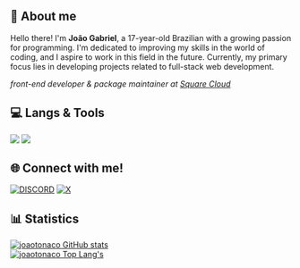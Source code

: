 ## 👋 About me
Hello there! I'm **João Gabriel**, a 17-year-old Brazilian with a growing passion for programming. I'm dedicated to improving my skills in the world of coding, and I aspire to work in this field in the future. Currently, my primary focus lies in developing projects related to full-stack web development.

*front-end developer & package maintainer at [Square Cloud](https://squarecloud.app/)*


## 💻 Langs & Tools

<img src="https://skillicons.dev/icons?i=js,ts,html,css,rust,prisma,git" />
<img src="https://skillicons.dev/icons?i=nodejs,react,nextjs,tailwind,nestjs,postgresql,mongo" />

## 🌐 Connect with me!

[![DISCORD](https://skillicons.dev/icons?i=discord)](https://discord.com/users/702529018410303640)
[![X](https://skill-icons-v2.vercel.app/api/icons?i=x)](https://x.com/jaootonaco)

## 📊 Statistics
[![joaotonaco GitHub stats](https://github-readme-stats.vercel.app/api?username=joaotonaco&show_icons=true&count_private=true&include_all_commits=true&theme=github_dark&hide_border=true)](https://github.com/joaotonaco)
<br />
[![joaotonaco Top Lang's](https://github-readme-stats.vercel.app/api/top-langs/?username=joaotonaco&layout=compact&show_icons=true&theme=github_dark&hide_border=true)](https://github.com/joaotonaco)
